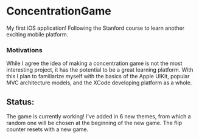 # ConcentrationGame
My first iOS application! Following the Stanford course to learn another exciting mobile platform.

### Motivations

While I agree the idea of making a concentration game is not the most interesting project, it has the potential to be a great
learning platform. With this I plan to familiarize myself with the basics of the Apple UIKit, popular MVC architecture models,
and the XCode developing platform as a whole. 

## Status:

The game is currently working! I've added in 6 new themes, from which a random one will be chosen at the beginning of the
new game. The flip counter resets with a new game. 
